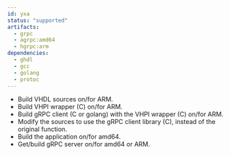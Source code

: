 ```yaml
---
id: yxa
status: "supported"
artifacts:
  - grpc
  - agrpc:amd64
  - hgrpc:arm
dependencies:
  - ghdl
  - gcc
  - golang
  - protoc
---
```

- Build VHDL sources on/for ARM.
- Build VHPI wrapper (C) on/for ARM.
- Build gRPC client (C or golang) with the VHPI wrapper (C) on/for ARM.
- Modify the sources to use the gRPC client library (C), instead of the original function.
- Build the application on/for amd64.
- Get/build gRPC server on/for amd64 or ARM.

